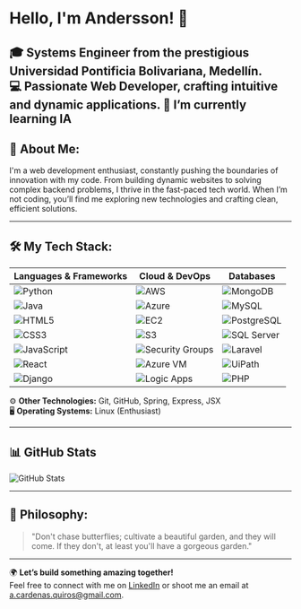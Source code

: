 # Hello, I'm Andersson! 👋

🎓 **Systems Engineer** from the prestigious **Universidad Pontificia Bolivariana**, Medellín.  
💻 **Passionate Web Developer**, crafting intuitive and dynamic applications.
🚀 I’m currently learning IA 
---

## 🚀 About Me:
I'm a web development enthusiast, constantly pushing the boundaries of innovation with my code. From building dynamic websites to solving complex backend problems, I thrive in the fast-paced tech world. When I’m not coding, you’ll find me exploring new technologies and crafting clean, efficient solutions.

---

## 🛠️ My Tech Stack:

| **Languages & Frameworks**       | **Cloud & DevOps**               | **Databases**                  |
| -------------------------------- | -------------------------------- | ------------------------------ |
| ![Python](https://img.shields.io/badge/-Python-3776AB?logo=python&logoColor=fff&style=flat) | ![AWS](https://img.shields.io/badge/-AWS-232F3E?logo=amazon-aws&logoColor=fff&style=flat) | ![MongoDB](https://img.shields.io/badge/-MongoDB-47A248?logo=mongodb&logoColor=fff&style=flat) |
| ![Java](https://img.shields.io/badge/-Java-007396?logo=java&logoColor=fff&style=flat) | ![Azure](https://img.shields.io/badge/-Azure-0078D4?logo=microsoft-azure&logoColor=fff&style=flat) | ![MySQL](https://img.shields.io/badge/-MySQL-4479A1?logo=mysql&logoColor=fff&style=flat) |
| ![HTML5](https://img.shields.io/badge/-HTML5-E34F26?logo=html5&logoColor=fff&style=flat) | ![EC2](https://img.shields.io/badge/-EC2-FF9900?logo=amazon-ec2&logoColor=fff&style=flat) | ![PostgreSQL](https://img.shields.io/badge/-PostgreSQL-336791?logo=postgresql&logoColor=fff&style=flat) |
| ![CSS3](https://img.shields.io/badge/-CSS3-1572B6?logo=css3&logoColor=fff&style=flat) | ![S3](https://img.shields.io/badge/-S3-569A31?logo=amazon-s3&logoColor=fff&style=flat) | ![SQL Server](https://img.shields.io/badge/-SQL_Server-CC2927?logo=microsoft-sql-server&logoColor=fff&style=flat) |
| ![JavaScript](https://img.shields.io/badge/-JavaScript-F7DF1E?logo=javascript&logoColor=000&style=flat) | ![Security Groups](https://img.shields.io/badge/-AWS_Security_Groups-232F3E?logo=amazon-aws&logoColor=fff&style=flat) | ![Laravel](https://img.shields.io/badge/-Laravel-FF2D20?logo=laravel&logoColor=fff&style=flat) |
| ![React](https://img.shields.io/badge/-React-61DAFB?logo=react&logoColor=000&style=flat) | ![Azure VM](https://img.shields.io/badge/-Azure_VMs-0078D4?logo=microsoft-azure&logoColor=fff&style=flat) | ![UiPath](https://img.shields.io/badge/-UiPath-F6C213?logo=uipath&logoColor=fff&style=flat) |
| ![Django](https://img.shields.io/badge/-Django-092E20?logo=django&logoColor=fff&style=flat) | ![Logic Apps](https://img.shields.io/badge/-Logic_Apps-0078D4?logo=microsoft-azure&logoColor=fff&style=flat) | ![PHP](https://img.shields.io/badge/-PHP-777BB4?logo=php&logoColor=fff&style=flat) |

⚙️ **Other Technologies:** Git, GitHub, Spring, Express, JSX  
🖥️ **Operating Systems:** Linux (Enthusiast)

---

## 📊 GitHub Stats

![GitHub Stats](https://github-readme-stats.vercel.app/api?username=Andercq17&show_icons=true&theme=radical&hide=issues)

---

## 🌟 Philosophy:
> "Don't chase butterflies; cultivate a beautiful garden, and they will come. If they don't, at least you'll have a gorgeous garden."

---

🌍 **Let’s build something amazing together!**  
Feel free to connect with me on [LinkedIn](https://linkedin.com/in/anderssoncardenas) or shoot me an email at [a.cardenas.quiros@gmail.com](mailto:a.cardenas.quiros@gmail.com).
